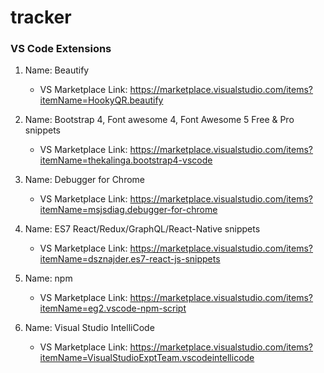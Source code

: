 # tracker

### VS Code Extensions
1. Name: Beautify
    * VS Marketplace Link: https://marketplace.visualstudio.com/items?itemName=HookyQR.beautify

2. Name: Bootstrap 4, Font awesome 4, Font Awesome 5 Free & Pro snippets
    * VS Marketplace Link: https://marketplace.visualstudio.com/items?itemName=thekalinga.bootstrap4-vscode

3. Name: Debugger for Chrome
    * VS Marketplace Link: https://marketplace.visualstudio.com/items?itemName=msjsdiag.debugger-for-chrome

4. Name: ES7 React/Redux/GraphQL/React-Native snippets
    * VS Marketplace Link: https://marketplace.visualstudio.com/items?itemName=dsznajder.es7-react-js-snippets

5. Name: npm
    * VS Marketplace Link: https://marketplace.visualstudio.com/items?itemName=eg2.vscode-npm-script

6. Name: Visual Studio IntelliCode
    * VS Marketplace Link: https://marketplace.visualstudio.com/items?itemName=VisualStudioExptTeam.vscodeintellicode